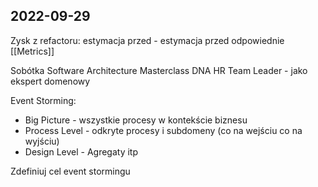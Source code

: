 ## 2022-09-29

Zysk z refactoru:
estymacja przed - estymacja przed
odpowiednie [[Metrics]]

Sobótka
Software Architecture Masterclass
DNA
HR Team Leader - jako ekspert domenowy

Event Storming:
- Big Picture - wszystkie procesy w kontekście biznesu
- Process Level - odkryte procesy i subdomeny (co na wejściu co na wyjściu)
- Design Level - Agregaty itp

Zdefiniuj cel event stormingu

